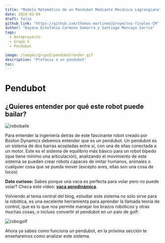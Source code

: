 ```yaml
---
title: "Modelo Matemático de un Pendubot Mediante Mecánica Lagrangiana"
date: 2024-03-04
draft: false
github_link: "https://github.com/thomas-martinod/proyectos-finales-CM"
author: "Dayana Estefanía Carmona Gamarra y Santiago Moncayo Sarria"
tags:
  - Anteproyecto
  - Grupo 5
  - Pendubot

image: /images/grupo5/pendubotrender.gif
description: "Prefasio a un pendubot"
toc:
---
```

# Pendubot
## ¿Quieres entender por qué este robot puede bailar?

![robobaile](/images/grupo5/robobaile.gif)

Para entender la ingeniería detrás de este fascinante robot creado por Boston Dynamics debemos entender que es un pendubot.
Un pendubot es un sistema de dos barras acopladas entre sí, con una de ellas conectada a un motor. Este es el sistema de equilibrio más básico para un robot bípedo (que tiene mínimo una articulación), analizando el movimiento de este sistema se pueden crear robots capaces de imitar humanos, animales o cualquier cosa que se pueda mover (excepto aves, ellas son una cosa de locos)

**Dato curioso:** Sabes porque una vaca es perfecta para volar pero no puede volar? Checa este video: **[vaca aerodinámica](https://vm.tiktok.com/ZMMYN9BKm/)**. 

Volviendo al tema central del blog, estudiar este sistema no solo sirve para la robótica, es una excelente herramienta para aprender la llamada teoría de control, que es lo que nos permite manejar los brazos robóticos y otras muchas cosas, o incluso convertir el pendubot en un palo de golf:

![robogolf](/images/grupo5/robogolf.gif)

Ahora ya sabes como funciona un pendubot, en la próxima sección te enseñaremos como analizar este sistema.

